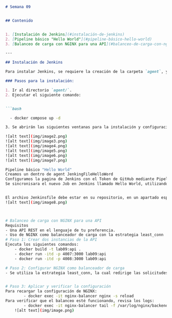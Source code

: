 ```markdown
# Semana 09


## Contenido


1. [Instalación de Jenkins](#instalación-de-jenkins)
2. [Pipeline básico "Hello World"](#pipeline-básico-hello-world)
3. [Balanceo de carga con NGINX para una API](#balanceo-de-carga-con-nginx-para-una-api)

---

## Instalación de Jenkins

Para instalar Jenkins, se requiere la creación de la carpeta `agent`, y dentro de ella el archivo `docker-compose.yaml`.

### Pasos para la instalación:

1. Ir al directorio `agent/`.
2. Ejecutar el siguiente comando:


```bash

  - docker compose up -d

3. Se abrirán las siguientes ventanas para la instalación y configuración de Jenkins:

![alt text](img/image2.png)
![alt text](img/image3.png)
![alt text](img/image4.png)
![alt text](img/image5.png)
![alt text](img/image6.png)
![alt text](img/image7.png)

Pipeline básico "Hello World"
Creamos un dentro de agent JenkingFileHelloWord 
Configuramos la pagina de Jenkins con el Token de GitHub mediante Pipeline Script from SCM 
Se sincronisara el nuevo Job en Jenkins llamado Hello World, utilizando la opción Pipeline.


El archivo Jenkinsfile debe estar en su repositorio, en un apartado específico.
![alt text](img/image8.png)



# Balanceo de carga con NGINX para una API
Requisitos
- Una API REST en el lenguaje de tu preferencia.
- Uso de NGINX como balanceador de carga con la estrategia least_conn
# Paso 1: Crear dos instancias de la API
Ejecuta los siguientes comandos:
    - docker build -t lab09:api .
    - docker run -itd -p 4007:3000 lab09:api
    - docker run -itd -p 4008:3000 lab09:api

# Paso 2: Configurar NGINX como balanceador de carga
- Se utiliza la estrategia least_conn, la cual redirige las solicitudes al backend con la menor cantidad de conexiones activas.


# Paso 3: Aplicar y verificar la configuración
Para recargar la configuración de NGINX:
        - docker exec -it nginx-balancer nginx -s reload
Para verificar que el balanceo esté funcionando, revisa los logs:
        - docker exec -it nginx-balancer tail -f /var/log/nginx/backend-access.log
    ![alt text](img/image.png)

